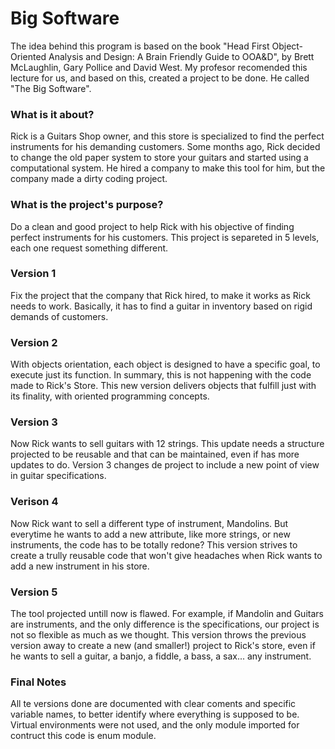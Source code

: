 # Big Software 

The idea behind this program is based on the book "Head First Object-Oriented
Analysis and Design: A Brain Friendly Guide to OOA&D", by Brett McLaughlin,
Gary Pollice and David West. My profesor recomended this lecture for us, and
based on this, created a project to be done. He called "The Big Software".

### What is it about?

Rick is a Guitars Shop owner, and this store is specialized to find the 
perfect instruments for his demanding customers. Some months ago, Rick 
decided to change the old paper system to store your guitars and started 
using a computational system. He hired a company to make this tool for 
him, but the company made a dirty coding project.

### What is the project's purpose?

Do a clean and good project to help Rick with his objective of finding
perfect instruments for his customers. This project is separeted in 
5 levels, each one request something different.

### Version 1

Fix the project that the company that Rick hired, to make it works as
Rick needs to work. Basically, it has to find a guitar in inventory
based on rigid demands of customers.

### Version 2

With objects orientation, each object is designed to have a specific 
goal, to execute just its function. In summary, this is not happening with
the code made to Rick's Store. This new version delivers objects that fulfill
just with its finality, with oriented programming concepts.

### Version 3

Now Rick wants to sell guitars with 12 strings. This update needs a structure 
projected to be reusable and that can be maintained, even if has more updates 
to do. Version 3 changes de project to include a new point of view in guitar
specifications.


### Verison 4

Now Rick want to sell a different type of instrument, Mandolins. But everytime
he wants to add a new attribute, like more strings, or new instruments, the 
code has to be totally redone? This version strives to create a trully 
reusable code that won't give headaches when Rick wants to add a new 
instrument in his store. 

### Version 5

The tool projected untill now is flawed. For example, if Mandolin and Guitars
are instruments, and the only difference is the specifications, our project is
not so flexible as much as we thought. This version throws the previous version
away to create a new (and smaller!) project to Rick's store, even if he wants to
sell a guitar, a banjo, a fiddle, a bass, a sax... any instrument.

### Final Notes

All te versions done are documented with clear coments and specific variable
names, to better identify where everything is supposed to be. Virtual 
environments were not used, and the only module imported for contruct this code is enum module. 
